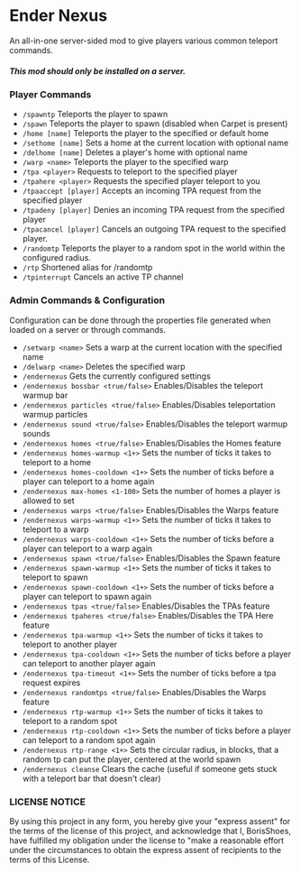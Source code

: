 # Ender Nexus

An all-in-one server-sided mod to give players various common teleport commands.

##### This mod should only be installed on a server.

### Player Commands
* ```/spawntp``` Teleports the player to spawn
* ```/spawn``` Teleports the player to spawn (disabled when Carpet is present)
* ```/home [name]``` Teleports the player to the specified or default home
* ```/sethome [name]``` Sets a home at the current location with optional name
* ```/delhome [name]``` Deletes a player's home with optional name
* ```/warp <name>``` Teleports the player to the specified warp
* ```/tpa <player>``` Requests to teleport to the specified player
* ```/tpahere <player>``` Requests the specified player teleport to you
* ```/tpaaccept [player]``` Accepts an incoming TPA request from the specified player
* ```/tpadeny [player]``` Denies an incoming TPA request from the specified player
* ```/tpacancel [player]``` Cancels an outgoing TPA request to the specified player.
* ```/randomtp``` Teleports the player to a random spot in the world within the configured radius.
* ```/rtp``` Shortened alias for /randomtp
* ```/tpinterrupt``` Cancels an active TP channel

### Admin Commands & Configuration
Configuration can be done through the properties file generated when loaded on a server or through commands.
* ```/setwarp <name>``` Sets a warp at the current location with the specified name
* ```/delwarp <name>``` Deletes the specified warp
* ```/endernexus``` Gets the currently configured settings
* ```/endernexus bossbar <true/false>``` Enables/Disables the teleport warmup bar
* ```/endernexus particles <true/false>``` Enables/Disables teleportation warmup particles
* ```/endernexus sound <true/false>``` Enables/Disables the teleport warmup sounds
* ```/endernexus homes <true/false>``` Enables/Disables the Homes feature
* ```/endernexus homes-warmup <1+>``` Sets the number of ticks it takes to teleport to a home
* ```/endernexus homes-cooldown <1+>``` Sets the number of ticks before a player can teleport to a home again
* ```/endernexus max-homes <1-100>``` Sets the number of homes a player is allowed to set
* ```/endernexus warps <true/false>``` Enables/Disables the Warps feature
* ```/endernexus warps-warmup <1+>``` Sets the number of ticks it takes to teleport to a warp
* ```/endernexus warps-cooldown <1+>``` Sets the number of ticks before a player can teleport to a warp again
* ```/endernexus spawn <true/false>``` Enables/Disables the Spawn feature
* ```/endernexus spawn-warmup <1+>``` Sets the number of ticks it takes to teleport to spawn
* ```/endernexus spawn-cooldown <1+>``` Sets the number of ticks before a player can teleport to spawn again
* ```/endernexus tpas <true/false>``` Enables/Disables the TPAs feature
* ```/endernexus tpaheres <true/false>``` Enables/Disables the TPA Here feature
* ```/endernexus tpa-warmup <1+>``` Sets the number of ticks it takes to teleport to another player
* ```/endernexus tpa-cooldown <1+>``` Sets the number of ticks before a player can teleport to another player again
* ```/endernexus tpa-timeout <1+>``` Sets the number of ticks before a tpa request expires
* ```/endernexus randomtps <true/false>``` Enables/Disables the Warps feature
* ```/endernexus rtp-warmup <1+>``` Sets the number of ticks it takes to teleport to a random spot
* ```/endernexus rtp-cooldown <1+>``` Sets the number of ticks before a player can teleport to a random spot again
* ```/endernexus rtp-range <1+>``` Sets the circular radius, in blocks, that a random tp can put the player, centered at the world spawn
* ```/endernexus cleanse``` Clears the cache (useful if someone gets stuck with a teleport bar that doesn't clear)

### LICENSE NOTICE
By using this project in any form, you hereby give your "express assent" for the terms of the license of this project, and acknowledge that I, BorisShoes, have fulfilled my obligation under the license to "make a reasonable effort under the circumstances to obtain the express assent of recipients to the terms of this License.
